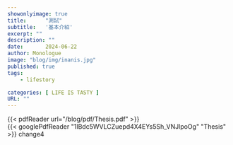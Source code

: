 ```yaml
---
showonlyimage: true
title:      "測試"
subtitle:   '基本介紹'
excerpt: ""
description: ""
date:       2024-06-22
author: Monologue    
image: "blog/img/inanis.jpg"
published: true 
tags:
    - lifestory

categories: [ LIFE IS TASTY ]
URL: ""
---
```

{{< pdfReader url="/blog/pdf/Thesis.pdf" >}}  
{{< googlePdfReader "1IBdc5WVLCZuepd4X4EYs5Sh_VNJlpoOg" "Thesis" >}}
change4
<!--more-->
